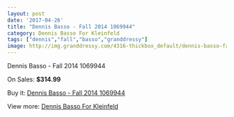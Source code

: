 ```yaml
---
layout: post
date: '2017-04-26'
title: "Dennis Basso - Fall 2014 1069944"
category: Dennis Basso For Kleinfeld
tags: ["dennis","fall","basso","granddressy"]
image: http://img.granddressy.com/4316-thickbox_default/dennis-basso-fall-2014-1069944.jpg
---
```

Dennis Basso - Fall 2014 1069944

On Sales: **$314.99**
<a href="https://www.granddressy.com/en/dennis-basso-for-kleinfeld/3669-dennis-basso-fall-2014-1069944.html"><amp-img layout="responsive" width="600" height="600" src="//img.granddressy.com/4316-thickbox_default/dennis-basso-fall-2014-1069944.jpg" alt="Dennis Basso - Fall 2014 1069944 0" /></a>

Buy it: [Dennis Basso - Fall 2014 1069944](https://www.granddressy.com/en/dennis-basso-for-kleinfeld/3669-dennis-basso-fall-2014-1069944.html "Dennis Basso - Fall 2014 1069944")

View more: [Dennis Basso For Kleinfeld](https://www.granddressy.com/en/190-dennis-basso-for-kleinfeld "Dennis Basso For Kleinfeld")
